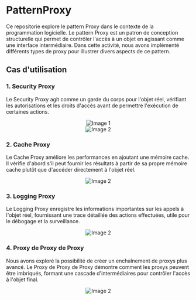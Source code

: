 ﻿# PatternProxy

Ce repositorie explore le pattern Proxy dans le contexte de la programmation logicielle. Le pattern Proxy est un patron de conception structurelle qui permet de contrôler l'accès à un objet en agissant comme une interface intermédiaire. Dans cette activité, nous avons implémenté différents types de proxy pour illustrer divers aspects de ce pattern.

## Cas d'utilisation

### 1. Security Proxy

Le Security Proxy agit comme un garde du corps pour l'objet réel, vérifiant les autorisations et les droits d'accès avant de permettre l'exécution de certaines actions.

<div align="center">
  <img src="https://github.com/2002marie03/PatternProxy/assets/95045123/05724cc4-5546-4837-b59a-9e612484ed0c" alt="Image 1">
</div>
<div align="center">
  <img src="https://github.com/2002marie03/PatternProxy/assets/95045123/abec5df0-51f2-4299-9418-de2136aba5ae" alt="Image 2">
</div>

### 2. Cache Proxy

Le Cache Proxy améliore les performances en ajoutant une mémoire cache. Il vérifie d'abord s'il peut fournir les résultats à partir de sa propre mémoire cache plutôt que d'accéder directement à l'objet réel.


<div align="center">
  <img src="https://github.com/2002marie03/PatternProxy/assets/95045123/3fd6e29b-de1f-4d82-bad6-b8abaecf7b7b" alt="Image 2">
</div>


### 3. Logging Proxy

Le Logging Proxy enregistre les informations importantes sur les appels à l'objet réel, fournissant une trace détaillée des actions effectuées, utile pour le débogage et la surveillance.


<div align="center">
  <img src="https://github.com/2002marie03/PatternProxy/assets/95045123/6c4467c0-1395-42eb-99ff-6249d40c9e5b" alt="Image 2">
</div>

### 4. Proxy de Proxy de Proxy

Nous avons exploré la possibilité de créer un enchaînement de proxys plus avancé. Le Proxy de Proxy de Proxy démontre comment les proxys peuvent être imbriqués, formant une cascade d'intermédiaires pour contrôler l'accès à l'objet final.
<div align="center">
  <img src="https://github.com/2002marie03/PatternProxy/assets/95045123/7ebf7210-419a-42d7-a3b6-dce187135921" alt="Image 2">
</div>


